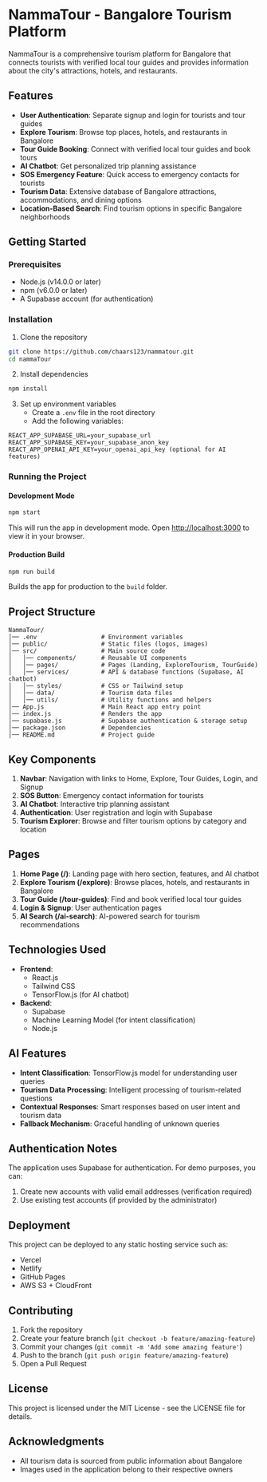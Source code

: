 # NammaTour - Bangalore Tourism Platform

NammaTour is a comprehensive tourism platform for Bangalore that connects tourists with verified local tour guides and provides information about the city's attractions, hotels, and restaurants.

## Features

- **User Authentication**: Separate signup and login for tourists and tour guides
- **Explore Tourism**: Browse top places, hotels, and restaurants in Bangalore
- **Tour Guide Booking**: Connect with verified local tour guides and book tours
- **AI Chatbot**: Get personalized trip planning assistance
- **SOS Emergency Feature**: Quick access to emergency contacts for tourists
- **Tourism Data**: Extensive database of Bangalore attractions, accommodations, and dining options
- **Location-Based Search**: Find tourism options in specific Bangalore neighborhoods

## Getting Started

### Prerequisites

- Node.js (v14.0.0 or later)
- npm (v6.0.0 or later)
- A Supabase account (for authentication)

### Installation

1. Clone the repository
```bash
git clone https://github.com/chaars123/nammatour.git
cd nammaTour
```

2. Install dependencies
```bash
npm install
```

3. Set up environment variables
   - Create a `.env` file in the root directory
   - Add the following variables:
```
REACT_APP_SUPABASE_URL=your_supabase_url
REACT_APP_SUPABASE_KEY=your_supabase_anon_key
REACT_APP_OPENAI_API_KEY=your_openai_api_key (optional for AI features)
```

### Running the Project

#### Development Mode
```bash
npm start
```
This will run the app in development mode. Open [http://localhost:3000](http://localhost:3000) to view it in your browser.

#### Production Build
```bash
npm run build
```
Builds the app for production to the `build` folder.

## Project Structure

```
NammaTour/
│── .env                  # Environment variables  
│── public/               # Static files (logos, images)  
│── src/                  # Main source code  
│   │── components/       # Reusable UI components  
│   │── pages/            # Pages (Landing, ExploreTourism, TourGuide)  
│   │── services/         # API & database functions (Supabase, AI chatbot)  
│   │── styles/           # CSS or Tailwind setup  
│   │── data/             # Tourism data files  
│   │── utils/            # Utility functions and helpers
│── App.js                # Main React app entry point  
│── index.js              # Renders the app  
│── supabase.js           # Supabase authentication & storage setup  
│── package.json          # Dependencies  
│── README.md             # Project guide
```

## Key Components

1. **Navbar**: Navigation with links to Home, Explore, Tour Guides, Login, and Signup
2. **SOS Button**: Emergency contact information for tourists
3. **AI Chatbot**: Interactive trip planning assistant
4. **Authentication**: User registration and login with Supabase
5. **Tourism Explorer**: Browse and filter tourism options by category and location

## Pages

1. **Home Page (/)**: Landing page with hero section, features, and AI chatbot
2. **Explore Tourism (/explore)**: Browse places, hotels, and restaurants in Bangalore
3. **Tour Guide (/tour-guides)**: Find and book verified local tour guides
4. **Login & Signup**: User authentication pages
5. **AI Search (/ai-search)**: AI-powered search for tourism recommendations

## Technologies Used

- **Frontend**: 
  - React.js
  - Tailwind CSS
  - TensorFlow.js (for AI chatbot)
- **Backend**: 
  - Supabase
  - Machine Learning Model (for intent classification)
  - Node.js

## AI Features

- **Intent Classification**: TensorFlow.js model for understanding user queries
- **Tourism Data Processing**: Intelligent processing of tourism-related questions
- **Contextual Responses**: Smart responses based on user intent and tourism data
- **Fallback Mechanism**: Graceful handling of unknown queries

## Authentication Notes

The application uses Supabase for authentication. For demo purposes, you can:
1. Create new accounts with valid email addresses (verification required)
2. Use existing test accounts (if provided by the administrator)

## Deployment

This project can be deployed to any static hosting service such as:
- Vercel
- Netlify
- GitHub Pages
- AWS S3 + CloudFront

## Contributing

1. Fork the repository
2. Create your feature branch (`git checkout -b feature/amazing-feature`)
3. Commit your changes (`git commit -m 'Add some amazing feature'`)
4. Push to the branch (`git push origin feature/amazing-feature`)
5. Open a Pull Request

## License

This project is licensed under the MIT License - see the LICENSE file for details.

## Acknowledgments

- All tourism data is sourced from public information about Bangalore
- Images used in the application belong to their respective owners
